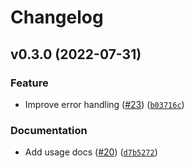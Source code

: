 # Changelog

<!--next-version-placeholder-->

## v0.3.0 (2022-07-31)
### Feature
* Improve error handling ([#23](https://github.com/MartinHjelmare/aioopenexchangerates/issues/23)) ([`b03716c`](https://github.com/MartinHjelmare/aioopenexchangerates/commit/b03716cea3494071f387f83ca1c825b1b585906e))

### Documentation
* Add usage docs ([#20](https://github.com/MartinHjelmare/aioopenexchangerates/issues/20)) ([`d7b5272`](https://github.com/MartinHjelmare/aioopenexchangerates/commit/d7b5272f490800e27a18b4648a5a13ce6a539d1b))
